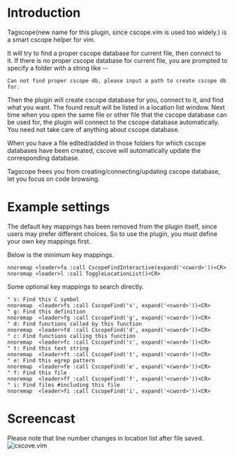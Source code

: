 # Introduction
Tagscope(new name for this plugin, since cscope.vim is used too widely.) is a
smart cscope helper for vim.

It will try to find a proper cscope database for current file, then connect to
it. If there is no proper cscope database for current file, you are prompted to
specify a folder with a string like --

    Can not find proper cscope db, please input a path to create cscope db for.

Then the plugin will create cscope database for you, connect to it, and find
what you want. The found result will be listed in a location list window. Next
time when you open the same file or other file that the cscope database can be
used for, the plugin will connect to the cscope database automatically. You
need not take care of anything about cscope database.

When you have a file edited/added in those folders for which cscope databases
have been created, cscove will automatically update the corresponding database.

Tagscope frees you from creating/connecting/updating cscope database, let you
focus on code browsing.

# Example settings
The default key mappings has been removed from the plugin itself, since users
may prefer different choices.
So to use the plugin, you must define your own key mappings first.

Below is the minimum key mappings.

    nnoremap <leader>fa :call CscopeFindInteractive(expand('<cword>'))<CR>
    nnoremap <leader>l :call ToggleLocationList()<CR>

Some optional key mappings to search directly.

    " s: Find this C symbol
    nnoremap  <leader>fs :call CscopeFind('s', expand('<cword>'))<CR>
    " g: Find this definition
    nnoremap  <leader>fg :call CscopeFind('g', expand('<cword>'))<CR>
    " d: Find functions called by this function
    nnoremap  <leader>fd :call CscopeFind('d', expand('<cword>'))<CR>
    " c: Find functions calling this function
    nnoremap  <leader>fc :call CscopeFind('c', expand('<cword>'))<CR>
    " t: Find this text string
    nnoremap  <leader>ft :call CscopeFind('t', expand('<cword>'))<CR>
    " e: Find this egrep pattern
    nnoremap  <leader>fe :call CscopeFind('e', expand('<cword>'))<CR>
    " f: Find this file
    nnoremap  <leader>ff :call CscopeFind('f', expand('<cword>'))<CR>
    " i: Find files #including this file
    nnoremap  <leader>fi :call CscopeFind('i', expand('<cword>'))<CR>

# Screencast
Please note that line number changes in location list after file saved.
![cscove.vim](https://brookhong.github.io/assets/images/cscove.gif)
